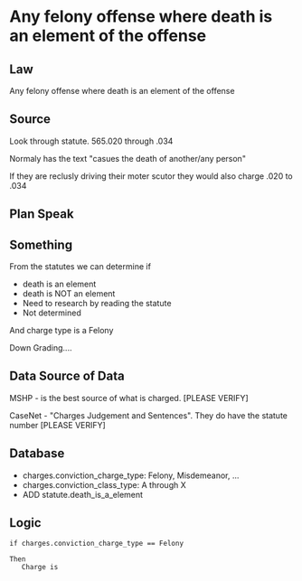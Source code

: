 # Any felony offense where death is an element of the offense

## Law

Any felony offense where death is an element of the offense

## Source

Look through statute.  565.020 through .034

Normaly has the text "casues the death of another/any person"

If they are reclusly driving their moter scutor they would also charge .020 to .034

## Plan Speak

## Something

From the statutes we can determine if
* death is an element
* death is NOT an element
* Need to research by reading the statute 
* Not determined

And charge type is a Felony

Down Grading....

## Data Source of Data

MSHP - is the best source of what is charged.
[PLEASE VERIFY]

CaseNet - "Charges Judgement and Sentences". They do have the statute number
[PLEASE VERIFY]

## Database

* charges.conviction_charge_type: Felony, Misdemeanor, ...
* charges.conviction_class_type: A through X
* ADD statute.death_is_a_element

## Logic

```
if charges.conviction_charge_type == Felony

Then
   Charge is 
